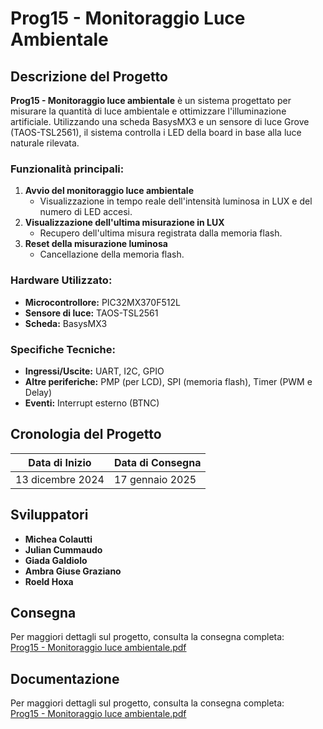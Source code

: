 # Prog15 - Monitoraggio Luce Ambientale

## Descrizione del Progetto
**Prog15 - Monitoraggio luce ambientale** è un sistema progettato per misurare la quantità di luce ambientale e ottimizzare l'illuminazione artificiale. Utilizzando una scheda BasysMX3 e un sensore di luce Grove (TAOS-TSL2561), il sistema controlla i LED della board in base alla luce naturale rilevata.

### Funzionalità principali:
1. **Avvio del monitoraggio luce ambientale**
   - Visualizzazione in tempo reale dell'intensità luminosa in LUX e del numero di LED accesi.
2. **Visualizzazione dell'ultima misurazione in LUX**
   - Recupero dell'ultima misura registrata dalla memoria flash.
3. **Reset della misurazione luminosa**
   - Cancellazione della memoria flash.

### Hardware Utilizzato:
- **Microcontrollore:** PIC32MX370F512L
- **Sensore di luce:** TAOS-TSL2561
- **Scheda:** BasysMX3

### Specifiche Tecniche:
- **Ingressi/Uscite:** UART, I2C, GPIO
- **Altre periferiche:** PMP (per LCD), SPI (memoria flash), Timer (PWM e Delay)
- **Eventi:** Interrupt esterno (BTNC)

## Cronologia del Progetto
| **Data di Inizio** | **Data di Consegna** |
|---------------------|----------------------|
| 13 dicembre 2024    | 17 gennaio 2025     |

## Sviluppatori
- **Michea Colautti**
- **Julian Cummaudo**
- **Giada Galdiolo**
- **Ambra Giuse Graziano**
- **Roeld Hoxa**

## Consegna
Per maggiori dettagli sul progetto, consulta la consegna completa:  
[Prog15 - Monitoraggio luce ambientale.pdf](./Documents/Prog15%20-%20Monitoraggio%20luce%20ambientale.pdf)

## Documentazione
Per maggiori dettagli sul progetto, consulta la consegna completa:  
[Prog15 - Monitoraggio luce ambientale.pdf](./Documents/Prog15%20-%20Monitoraggio%20luce%20ambientale.pdf)